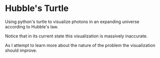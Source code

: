 Hubble's Turtle
==============

Using python's turtle to visualize photons in an expanding universe
according to Hubble's law.

Notice that in its current state this visualization is massively
inaccurate.

As I attempt to learn more about the nature of the problem the
visualization should improve.
